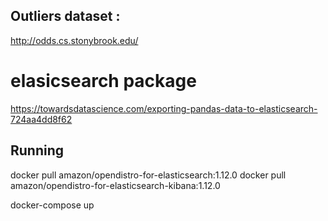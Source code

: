 ## Outliers dataset : 

http://odds.cs.stonybrook.edu/

# elasicsearch package
https://towardsdatascience.com/exporting-pandas-data-to-elasticsearch-724aa4dd8f62


## Running 

docker pull amazon/opendistro-for-elasticsearch:1.12.0
docker pull amazon/opendistro-for-elasticsearch-kibana:1.12.0

docker-compose up





